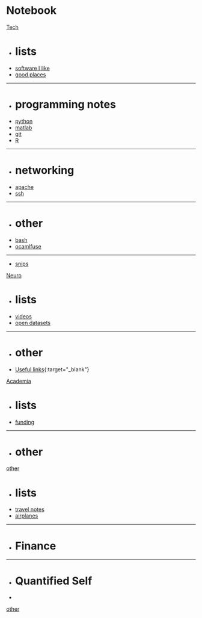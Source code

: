 # Notebook

[Tech]()
 
  * # lists
  * [software I like](pages/tech/software.md)
  * [good places](pages/tech/softwarePlaces.md)
  - - - -
  * # programming notes
  * [python](pages/tech/python.md)
  * [matlab](pages/tech/matlab.md)
  * [git](pages/tech/git.md)
  * [R](pages/tech/r.md)
  - - - -
  * # networking
  * [apache](pages/tech/apache.md)
  * [ssh](pages/tech/ssh.md)
  - - - - 
  * # other
  * [bash](pages/tech/bash.md)
  * [ocamlfuse](pages/tech/ocamlfuse.md)
  - - - -
  * [snips](https://gist.github.com/kwcooper)

[Neuro]()
  
  * # lists
  * [videos](pages/neuro/neurovideos.md)
  * [open datasets](pages/neuro/neurodata.md)
  - - - -
  * # other
  * [Useful links](pages/neuro/usefullinks.md){:target="_blank"}


[Academia]()

  * # lists
  * [funding](pages/academ/funds.md)
  - - - -
  * # other

  
[other]()
  
  * # lists
  * [travel notes](pages/travelnotes.md)
  * [airplanes]()
  - - - -
  * # Finance
  _ _ _ _
  * # Quantified Self
  * 

[other](directlink.md)
